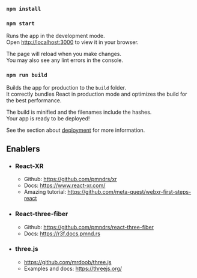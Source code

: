 ### `npm install`

### `npm start`

Runs the app in the development mode.\
Open [http://localhost:3000](http://localhost:3000) to view it in your browser.

The page will reload when you make changes.\
You may also see any lint errors in the console.

### `npm run build`

Builds the app for production to the `build` folder.\
It correctly bundles React in production mode and optimizes the build for the best performance.

The build is minified and the filenames include the hashes.\
Your app is ready to be deployed!

See the section about [deployment](https://facebook.github.io/create-react-app/docs/deployment) for more information.

## Enablers

* ### React-XR
    * Github: https://github.com/pmndrs/xr
    * Docs: https://www.react-xr.com/
    * Amazing tutorial: https://github.com/meta-quest/webxr-first-steps-react
* ### React-three-fiber
    * Github: https://github.com/pmndrs/react-three-fiber
    * Docs: https://r3f.docs.pmnd.rs
* ### three.js
    * https://github.com/mrdoob/three.js
    * Examples and docs: https://threejs.org/
